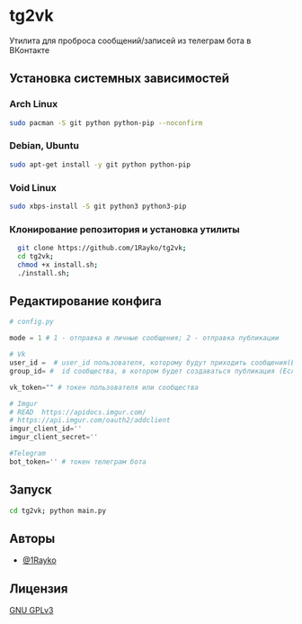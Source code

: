 
# tg2vk

Утилита для проброса сообщений/записей из телеграм бота в ВКонтакте

## Установка системных зависимостей

### Arch Linux
```bash
sudo pacman -S git python python-pip --noconfirm
```
### Debian, Ubuntu
```bash
sudo apt-get install -y git python python-pip
```
### Void Linux
```bash
sudo xbps-install -S git python3 python3-pip
```

### Клонирование репозитория и установка утилиты

```bash
  git clone https://github.com/1Rayko/tg2vk; 
  cd tg2vk;
  chmod +x install.sh;
  ./install.sh;
```
    
## Редактирование конфига

```python
# config.py

mode = 1 # 1 - отправка в личные сообщения; 2 - отправка публикации

# Vk
user_id =  # user_id пользователя, которому будут приходить сообщения(Если нет, то  None)
group_id= #  id сообщества, в котором будет создаваться публикация (Если нет, то  None)

vk_token="" # токен пользователя или сообщества

# Imgur
# READ  https://apidocs.imgur.com/
# https://api.imgur.com/oauth2/addclient
imgur_client_id=''
imgur_client_secret=''

#Telegram
bot_token='' # токен телеграм бота

```
## Запуск
```bash
cd tg2vk; python main.py
```
## Авторы

- [@1Rayko](https://www.github.com/1rayko)


## Лицензия

[GNU GPLv3](https://choosealicense.com/licenses/gpl-3.0/)
